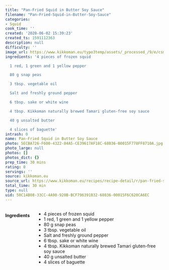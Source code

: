 ```yaml
---
title: "Pan-Fried Squid in Butter Soy Sauce"
filename: "Pan-Fried-Squid-in-Butter-Soy-Sauce"
categories:
- Squid
cook_time: ''
created: '2020-06-02 15:39:23'
created_ts: 1591112363
description: null
difficulty: ''
image_url: https://www.kikkoman.eu/typo3temp/assets/_processed_/9/e/csm_Gebratener-Tintenfisch-mit-Butter-Sojasauce_870x300_01_bd8974c55b.jpg
ingredients: '4 pieces of frozen squid

  1 red, 1 green and 1 yellow pepper

  80 g snap peas

  3 tbsp. vegetable oil

  Salt and freshly ground pepper

  6 tbsp. sake or white wine

  4 tbsp. Kikkoman naturally brewed Tamari gluten-free soy sauce

  40 g unsalted butter

  4 slices of baguette'
intrash: 0
name: Pan-Fried Squid in Butter Soy Sauce
photo: 5ECBA726-F600-4322-84A5-CE39617AF18C-68036-00015F778FF8710A.jpg
photo_large: null
photos: []
photos_dict: {}
prep_time: 30 mins
rating: 0
servings: ''
source: kikkoman.eu
source_url: https://www.kikkoman.eu/recipes/recipe-detail/r/pan-fried-squid-in-butter-soy-sauce/
total_time: 30 min
type: null
uid: 50C14B08-33CC-4A90-920B-BCF796391832-68036-00015F6C620CA6EC
---
```

<div class="large-8 medium-7 columns" id="writeup">	</div><!-- #writeup -->
</div><!-- #row-one -->
<div class="row" id="row-two">	<div class="medium-4 small-5 columns"><h4 id="ingredients">Ingredients</h4><div class="box box-ingredients content"><ul>
<li>4 pieces of frozen squid</li>
<li>1 red, 1 green and 1 yellow pepper</li>
<li>80 g snap peas</li>
<li>3 tbsp. vegetable oil</li>
<li>Salt and freshly ground pepper</li>
<li>6 tbsp. sake or white wine</li>
<li>4 tbsp. Kikkoman naturally brewed Tamari gluten-free soy sauce</li>
<li>40 g unsalted butter</li>
<li>4 slices of baguette</li>
</ul>
</div>	</div>	<div class="medium-6 small-7 columns">	</div>
